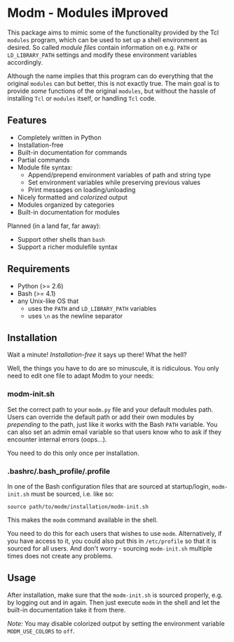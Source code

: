 Modm - Modules iMproved
=======================

This package aims to mimic some of the functionality provided by the Tcl
`modules` program, which can be used to set up a shell environment as desired.
So called *module files* contain information on e.g. `PATH` or `LD_LIBRARY_PATH`
settings and modify these environment variables accordingly.

Although the name implies that this program can do everything that the original
`modules` can but better, this is not exactly true. The main goal is to provide
*some* functions of the original `modules`, but without the hassle of installing
`Tcl` or `modules` itself,  or handling `Tcl` code.


Features
--------

*   Completely written in Python
*   Installation-free
*   Built-in documentation for commands
*   Partial commands
*   Module file syntax:
    *   Append/prepend environment variables of path and string type
    *   Set environment variables while preserving previous values
    *   Print messages on loading/unloading
*   Nicely formatted and *colorized* output
*   Modules organized by categories
*   Built-in documentation for modules

Planned (in a land far, far away):

*   Support other shells than `bash`
*   Support a richer modulefile syntax


Requirements
------------

*   Python (>= 2.6)
*   Bash (>= 4.1)
*   any Unix-like OS that
    * uses the `PATH` and `LD_LIBRARY_PATH` variables
    * uses `\n` as the newline separator


Installation
------------

Wait a minute! *Installation-free* it says up there! What the hell?

Well, the things you have to do are so minuscule, it is ridiculous. You only
need to edit one file to adapt Modm to your needs:

### modm-init.sh
Set the correct path to your `modm.py` file and your default modules path. Users
can override the default path or add their own modules by *prepending* to the
path, just like it works with the Bash `PATH` variable. You can also set an
admin email variable so that users know who to ask if they encounter internal
errors (oops...).

You need to do this only once per installation.

### .bashrc/.bash\_profile/.profile
In one of the Bash configuration files that are sourced at startup/login,
`modm-init.sh` must be sourced, i.e. like so:

    source path/to/modm/installation/modm-init.sh

This makes the `modm` command available in the shell.

You need to do this for each users that wishes to use `modm`. Alternatively, if
you have access to it, you could also put this in `/etc/profile` so that it is
sourced for all users. And don't worry - sourcing `modm-init.sh` multiple times
does not create any problems.


Usage
-----

After installation, make sure that the `modm-init.sh` is sourced properly, e.g.
by logging out and in again. Then just execute `modm` in the shell and let the
built-in documentation take it from there.

*Note:* You may disable colorized output by setting the environment variable
`MODM_USE_COLORS` to `off`.
